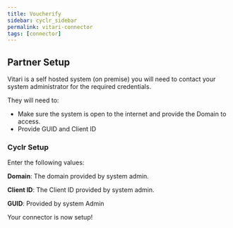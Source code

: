 ```yaml
---
title: Voucherify
sidebar: cyclr_sidebar
permalink: vitari-connector
tags: [connector]
---
```


## Partner Setup

Vitari is a self hosted system (on premise) you will need to contact your system administrator for the required credentials. 

They will need to:
 * Make sure the system is open to the internet and provide the Domain to access.
 * Provide GUID and Client ID

### Cyclr Setup

Enter the following values:

**Domain**:  The domain provided by system admin.

**Client ID**:   The Client ID provided by system admin.

**GUID**:  Provided by system Admin

Your connector is now setup!
